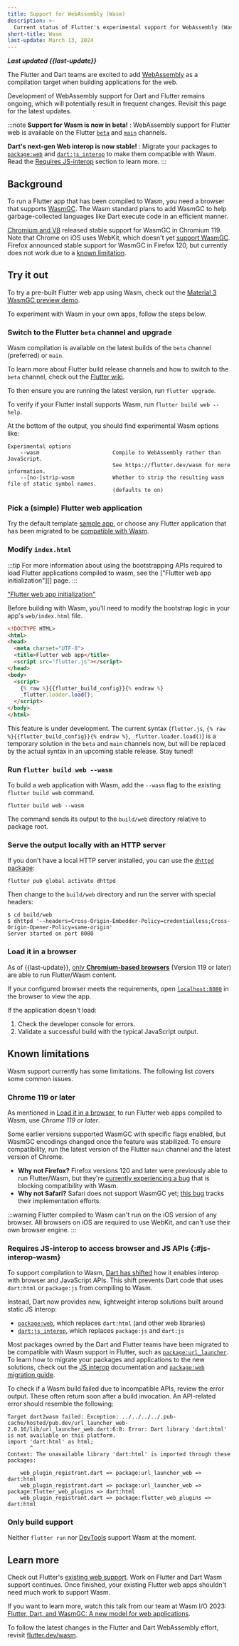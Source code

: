 ```yaml
---
title: Support for WebAssembly (Wasm)
description: >-
  Current status of Flutter's experimental support for WebAssembly (Wasm).
short-title: Wasm
last-update: March 13, 2024
---
```


**_Last updated {{last-update}}_**

The Flutter and Dart teams are excited to add
[WebAssembly](https://webassembly.org/) as a compilation target when building
applications for the web.

Development of WebAssembly support for Dart and Flutter remains ongoing,
which will potentially result in frequent changes. 
Revisit this page for the latest updates.

:::note
**Support for Wasm is now in beta!**
: WebAssembly support for Flutter web is
  available on the Flutter [`beta`][] and [`main`][] channels.

**Dart's next-gen Web interop is now stable!**
: Migrate your packages to [`package:web`][] and [`dart:js_interop`][]
  to make them compatible with Wasm. Read the
  [Requires JS-interop](#js-interop-wasm)
  section to learn more. 
:::

[`beta`]: {{site.github}}/flutter/flutter/wiki/flutter-build-release-channels#beta
[`main`]: {{site.github}}/flutter/flutter/wiki/flutter-build-release-channels#master-aka-main
[`package:web`]: {{site.pub-pkg}}/web
[`dart:js_interop`]: {{site.dart.api}}/{{site.dart.sdk.channel}}/dart-js_interop 

## Background

To run a Flutter app that has been compiled to Wasm,
you need a browser that supports [WasmGC][].
The Wasm standard plans to add WasmGC to help garbage-collected languages
like Dart execute code in an efficient manner.

[Chromium and V8][] released stable support for WasmGC in Chromium 119.
Note that Chrome on iOS uses WebKit, which doesn't yet [support WasmGC][].
Firefox announced stable support for WasmGC in Firefox 120,
but currently does not work due to a [known limitation](#known-limitations). 

[WasmGC]: https://github.com/WebAssembly/gc/tree/main/proposals/gc
[Chromium and V8]: https://chromestatus.com/feature/6062715726462976
[support WasmGC]: https://bugs.webkit.org/show_bug.cgi?id=247394
[issue]: https://bugzilla.mozilla.org/show_bug.cgi?id=1788206

## Try it out

To try a pre-built Flutter web app using Wasm, check out the
[Material 3 WasmGC preview demo](https://flutterweb-wasm.web.app/).

To experiment with Wasm in your own apps, follow the steps below.

### Switch to the Flutter `beta` channel and upgrade

Wasm compilation is available on the latest builds of
the `beta` channel (preferred) or `main`.

To learn more about Flutter build release channels and how to switch to
the `beta` channel, check out the
[Flutter wiki](https://github.com/flutter/flutter/wiki/Flutter-build-release-channels).

To then ensure you are running the latest version,
run `flutter upgrade`.

To verify if your Flutter install supports Wasm,
run `flutter build web --help`.

At the bottom of the output, you should find experimental Wasm options like:

```console
Experimental options
    --wasm                       Compile to WebAssembly rather than JavaScript.
                                 See https://flutter.dev/wasm for more information.
    --[no-]strip-wasm            Whether to strip the resulting wasm file of static symbol names.
                                 (defaults to on)
```

### Pick a (simple) Flutter web application

Try the default template [sample app][], or choose any Flutter application
that has been migrated to be
[compatible with Wasm](#js-interop-wasm).

[sample app]: /get-started/test-drive

### Modify `index.html`

:::tip
For more information about using the bootstrapping APIs required to load Flutter
applications compiled to wasm, see the ["Flutter web app initialization"][]
page.
:::

["Flutter web app initialization"](/platform-integration/web/bootstrapping.md)

Before building with Wasm, you'll need to modify the bootstrap logic in
your app's `web/index.html` file.

```html
<!DOCTYPE HTML>
<html>
<head>
  <meta charset="UTF-8">
  <title>Flutter web app</title>
  <script src="flutter.js"></script>
</head>
<body>
  <script>
    {% raw %}{{flutter_build_config}}{% endraw %}
    _flutter.loader.load();
  </script>
</body>
</html>
```

This feature is under development. The current syntax
(`flutter.js`, `{% raw %}{{flutter_build_config}}{% endraw %}`,
`_flutter.loader.load()`) is a temporary solution in the `beta` and `main`
channels now, but will be replaced by the actual syntax in an upcoming stable
release. Stay tuned!

### Run `flutter build web --wasm`

To build a web application with Wasm, add the `--wasm` flag to
the existing `flutter build web` command.

```console
flutter build web --wasm
```

The command sends its output to the `build/web` directory relative to
package root.

### Serve the output locally with an HTTP server

If you don't have a local HTTP server installed, you can use the
[`dhttpd` package]({{site.pub-pkg}}/dhttpd):

```console
flutter pub global activate dhttpd
```

Then change to the `build/web` directory
and run the server with special headers:

```console
$ cd build/web
$ dhttpd '--headers=Cross-Origin-Embedder-Policy=credentialless;Cross-Origin-Opener-Policy=same-origin'
Server started on port 8080
```

### Load it in a browser

As of {{last-update}},
[only **Chromium-based browsers**](#chrome-119-or-later)
(Version 119 or later) are able to run Flutter/Wasm content. 

If your configured browser meets the requirements, open
[`localhost:8080`](http://localhost:8080) in the browser to view the app.

If the application doesn't load:

1. Check the developer console for errors.
1. Validate a successful build with the typical JavaScript output.

## Known limitations

Wasm support currently has some limitations.
The following list covers some common issues.

### Chrome 119 or later

As mentioned in [Load it in a browser](#load-it-in-a-browser), 
to run Flutter web apps compiled to Wasm, 
use _Chrome 119 or later_.

Some earlier versions supported WasmGC with specific flags enabled,
but WasmGC encodings changed once the feature was stabilized.
To ensure compatibility, run the latest version of the Flutter `main` channel
and the latest version of Chrome.

- **Why not Firefox?**
  Firefox versions 120 and later were previously able to run Flutter/Wasm,
  but they're [currently experiencing a bug][] that is
  blocking compatibility with Wasm.
- **Why not Safari?**
  Safari does not support WasmGC yet; [this bug][] tracks their
  implementation efforts.

:::warning
Flutter compiled to Wasm can't run on the iOS version of any browser.
All browsers on iOS are required to use WebKit,
and can't use their own browser engine.
:::

[currently experiencing a bug]: https://bugzilla.mozilla.org/show_bug.cgi?id=1788206
[this bug]: https://bugs.webkit.org/show_bug.cgi?id=247394

### Requires JS-interop to access browser and JS APIs {:#js-interop-wasm}

To support compilation to Wasm, [Dart has shifted][JS interop]
how it enables interop with browser and JavaScript APIs.
This shift prevents Dart code that uses `dart:html` or `package:js`
from compiling to Wasm.

Instead, Dart now provides new, lightweight interop solutions built around
static JS interop:

- [`package:web`][], which replaces `dart:html` (and other web libraries)
- [`dart:js_interop`][], which replaces `package:js` and `dart:js`

Most packages owned by the Dart and Flutter teams have been
migrated to be compatible with Wasm support in Flutter,
such as [`package:url_launcher`][].
To learn how to migrate your packages and applications to the new solutions,
check out the [JS interop][] documentation and [`package:web` migration guide][].

To check if a Wasm build failed due to
incompatible APIs, review the error output.
These often return soon after a build invocation.
An API-related error should resemble the following:

```plaintext
Target dart2wasm failed: Exception: ../../../../.pub-cache/hosted/pub.dev/url_launcher_web-2.0.16/lib/url_launcher_web.dart:6:8: Error: Dart library 'dart:html' is not available on this platform.
import 'dart:html' as html;
       ^
Context: The unavailable library 'dart:html' is imported through these packages:

    web_plugin_registrant.dart => package:url_launcher_web => dart:html
    web_plugin_registrant.dart => package:url_launcher_web => package:flutter_web_plugins => dart:html
    web_plugin_registrant.dart => package:flutter_web_plugins => dart:html
```

[`package:url_launcher`]: {{site.pub-pkg}}/url_launcher
[`package:web` migration guide]: {{site.dart-site}}/interop/js-interop/package-web
[JS interop]: {{site.dart-site}}/interop/js-interop

### Only build support

Neither `flutter run` nor [DevTools](/tools/devtools) support
Wasm at the moment.

## Learn more

Check out Flutter's
[existing web support]({{site.main-url}}/multi-platform/web).
Work on Flutter and Dart Wasm support continues.
Once finished, your existing Flutter web apps
shouldn't need much work to support Wasm.

If you want to learn more, watch this talk from our team at Wasm I/O 2023:
[Flutter, Dart, and WasmGC: A new model for web applications](https://youtu.be/Nkjc9r0WDNo).

To follow the latest changes in the Flutter and Dart WebAssembly effort,
revisit [flutter.dev/wasm]({{site.main-url}}/wasm).
